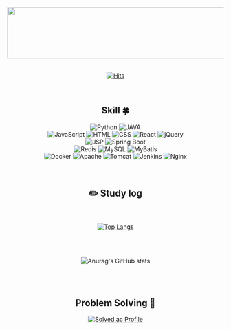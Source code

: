 <div align="center"> 

<!-- 헤더 -->
<a href="https://github.com/devxb/gitanimals"> 
  <img src="https://render.gitanimals.org/lines/protofu?pet-id=1" width="1000" height="120"/> 
</a>

<div align=center> 
 <br/>
 
 [![Hits](https://hits.seeyoufarm.com/api/count/incr/badge.svg?url=https%3A%2F%2Fgithub.com%2Fprotofu&count_bg=%233D6BC8&title_bg=%23555555&icon=&icon_color=%23E7E7E7&title=hits&edge_flat=false)](https://hits.seeyoufarm.com)
 
 <br/>


<!--기술스택-->
## Skill :four_leaf_clover:
<!--언어-->
<div>
  <img src="https://img.shields.io/badge/Python-3776AB?style=for-the-badge&logo=Python&logoColor=white" alt="Python">
  <img src="https://img.shields.io/badge/JAVA-007396?style=for-the-badge&logo=Java&logoColor=white" alt="JAVA"> 
 </div>
<!--프론트-->
<div>
  <img src="https://img.shields.io/badge/JavaScript-F7DF1E?style=for-the-badge&logo=JavaScript&logoColor=white" alt="JavaScript">
  <img src="https://img.shields.io/badge/HTML-E34F26?style=for-the-badge&logo=HTML5&logoColor=white" alt="HTML">
  <img src="https://img.shields.io/badge/CSS-1572B6?style=for-the-badge&logo=CSS3&logoColor=white" alt="CSS">
  <img src="https://img.shields.io/badge/React-61DAFB?style=for-the-badge&logo=React&logoColor=white" alt="React">
  <img src="https://img.shields.io/badge/jQuery-0769AD?style=for-the-badge&logo=jQuery&logoColor=white" alt="jQuery">
</div>

<!--백엔드-->
<div>
  <img src="https://img.shields.io/badge/JSP-007396?style=for-the-badge&logo=Java&logoColor=white" alt="JSP">
  <img src="https://img.shields.io/badge/Spring%20Boot-6DB33F?style=for-the-badge&logo=Spring&logoColor=white" alt="Spring Boot">
</div>

<!--DB-->
<div>
  <img src="https://img.shields.io/badge/Redis-D82C20?style=for-the-badge&logo=Redis&logoColor=white" alt="Redis">
  <img src="https://img.shields.io/badge/MySQL-4479A1?style=for-the-badge&logo=MySQL&logoColor=white" alt="MySQL">
  <img src="https://img.shields.io/badge/MyBatis-0F4C92?style=for-the-badge&logo=MyBatis&logoColor=white" alt="MyBatis">
</div>
<!--CI/CD & Infra-->
<div>
 <img src="https://img.shields.io/badge/Docker-2496ED?style=for-the-badge&logo=Docker&logoColor=white" alt="Docker">
 <img src="https://img.shields.io/badge/Apache-E50000?style=for-the-badge&logo=Apache&logoColor=white" alt="Apache">
 <img src="https://img.shields.io/badge/Tomcat-F8DC75?style=for-the-badge&logo=Apache%20Tomcat&logoColor=white" alt="Tomcat">
 <img src="https://img.shields.io/badge/Jenkins-D24939?style=for-the-badge&logo=Jenkins&logoColor=white" alt="Jenkins">
 <img src="https://img.shields.io/badge/Nginx-009639?style=for-the-badge&logo=Nginx&logoColor=white" alt="Nginx">
</div>

 
   <br/>
   <br/>
 
  ## :pencil2: Study log
  <br/>
  
[![Top Langs](https://github-readme-stats.vercel.app/api/top-langs/?username=protofu&layout=compact)](https://github.com/anuraghazra/github-readme-stats)
 
   <br/>
   <br/>
  
![Anurag's GitHub stats](https://github-readme-stats.vercel.app/api?username=protofu&show_icons=true&theme=radical)
 
   <br/>
   <br/>

 ## Problem Solving :muscle: 
 </a>
 
[![Solved.ac Profile](http://mazassumnida.wtf/api/generate_badge?boj=sungjae0512)](https://solved.ac/sungjae0512)<br/>


